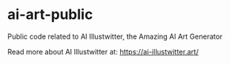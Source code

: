 # ai-art-public
Public code related to AI Illustwitter, the Amazing AI Art Generator

Read more about AI Illustwitter at: https://ai-illustwitter.art/
